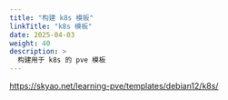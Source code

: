 ```yaml
---
title: "构建 k8s 模板"
linkTitle: "k8s 模板"
date: 2025-04-03
weight: 40
description: >
  构建用于 k8s 的 pve 模板
---
```


https://skyao.net/learning-pve/templates/debian12/k8s/

